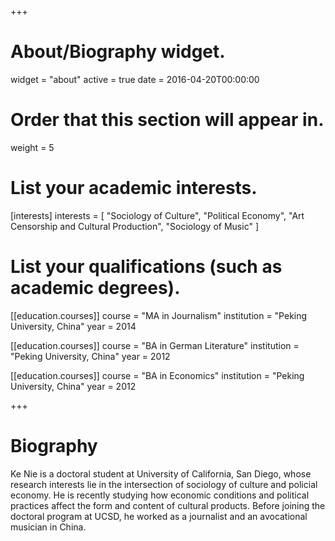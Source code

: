 +++
# About/Biography widget.
widget = "about"
active = true
date = 2016-04-20T00:00:00

# Order that this section will appear in.
weight = 5

# List your academic interests.
[interests]
  interests = [
    "Sociology of Culture",
    "Political Economy",
    "Art Censorship and Cultural Production",
    "Sociology of Music"
  ]

# List your qualifications (such as academic degrees).
[[education.courses]]
  course = "MA in Journalism"
  institution = "Peking University, China"
  year = 2014

[[education.courses]]
  course = "BA in German Literature"
  institution = "Peking University, China"
  year = 2012

[[education.courses]]
  course = "BA in Economics"
  institution = "Peking University, China"
  year = 2012
 
+++

# Biography

Ke Nie is a doctoral student at University of California, San Diego, whose research interests lie in the intersection of sociology of culture and policial economy. He is recently studying how economic conditions and political practices affect the form and content of cultural products. Before joining the doctoral program at UCSD, he worked as a journalist and an avocational musician in China.
